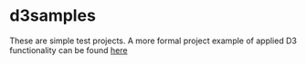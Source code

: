 # d3samples
These are simple test projects.  A more formal project example of applied D3 functionality can be found [here](http://tombeach.github.io/DCschoolMap/)
